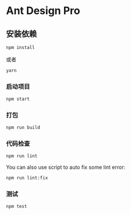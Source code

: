 # Ant Design Pro

## 安装依赖

```bash
npm install
```

或者

```bash
yarn
```

### 启动项目

```bash
npm start
```

### 打包

```bash
npm run build
```

### 代码检查

```bash
npm run lint
```

You can also use script to auto fix some lint error:

```bash
npm run lint:fix
```

### 测试

```bash
npm test
```
